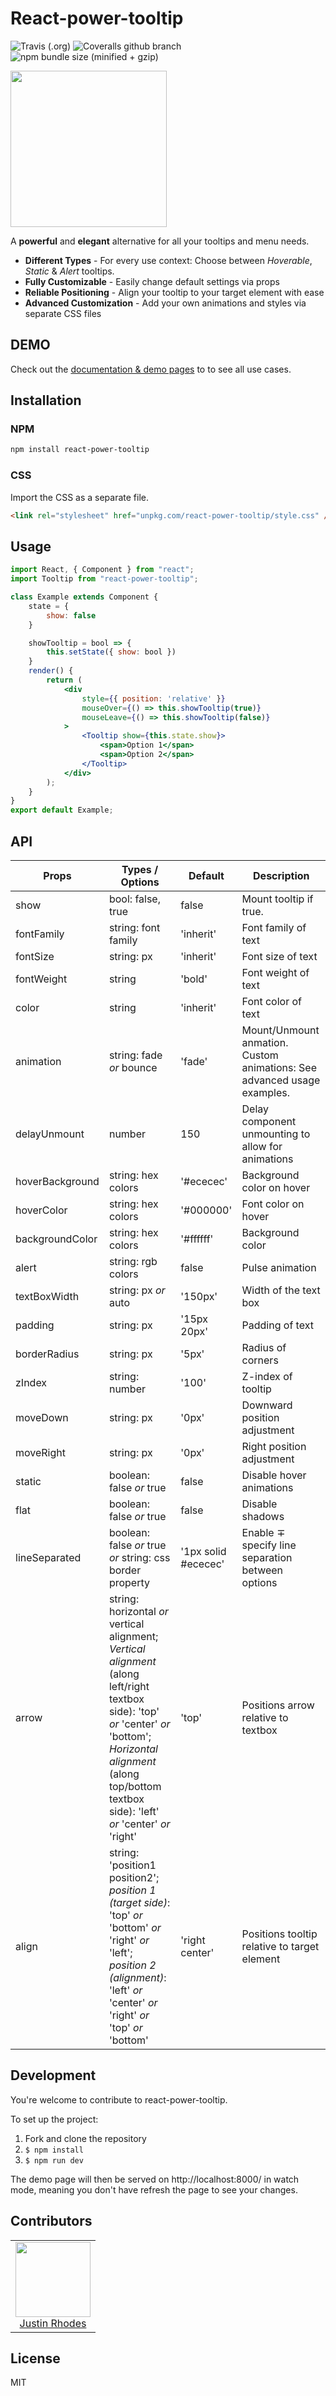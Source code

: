 # React-power-tooltip

![Travis (.org)](https://img.shields.io/travis/justin-rhodes/react-power-tooltip.svg)
![Coveralls github branch](https://img.shields.io/coveralls/github/justin-rhodes/react-power-tooltip/master.svg) ![npm bundle size (minified + gzip)](https://img.shields.io/bundlephobia/minzip/react-power-tooltip.svg)

<img width="250px" src="https://media.giphy.com/media/Rd6sPjQFVHOSwe9rbW/giphy.gif" />

A **powerful** and **elegant** alternative for all your tooltips and menu needs.

- **Different Types** - For every use context: Choose between _Hoverable_, _Static_ &amp; _Alert_ tooltips.
- **Fully Customizable** - Easily change default settings via props
- **Reliable Positioning** - Align your tooltip to your
target element with ease
- **Advanced Customization** - Add your own animations and styles via separate CSS files

## DEMO

Check out the [documentation &amp; demo pages](https://justin-rhodes.github.io/react-power-tooltip/) to to see all use cases.

## Installation

### NPM

```bash
npm install react-power-tooltip
```

### CSS

Import the CSS as a separate file.
```markdown
<link rel="stylesheet" href="unpkg.com/react-power-tooltip/style.css" />
```
## Usage
```jsx
import React, { Component } from "react";
import Tooltip from "react-power-tooltip";

class Example extends Component {
    state = {
        show: false
    }

    showTooltip = bool => {
        this.setState({ show: bool })
    }
    render() {
        return (
            <div 
                style={{ position: 'relative' }}
                mouseOver={() => this.showTooltip(true)} 
                mouseLeave={() => this.showTooltip(false)}
            >
                <Tooltip show={this.state.show}>
                    <span>Option 1</span>
                    <span>Option 2</span>
                </Tooltip>
            </div>
        );
    }
}
export default Example;
```
## API

| Props           | Types / Options                                           | Default             | Description                                                             |
| --------------- | --------------------------------------------------------- | ------------------- | ----------------------------------------------------------------------- |
| show            | bool: false, true                                         | false               | Mount tooltip if true.                                                  |
| fontFamily      | string: font family                                       | 'inherit'           | Font family of text                                                     |
| fontSize        | string: px                                                | 'inherit'           | Font size of text                                                       |
| fontWeight      | string                                                    | 'bold'              | Font weight of text                                                     |
| color           | string                                                    | 'inherit'           | Font color of text                                                      |
| animation       | string: fade _or_ bounce                 | 'fade'              | Mount/Unmount anmation. Custom animations: See advanced usage examples. |
| delayUnmount    | number                                                    | 150                 | Delay component unmounting to allow for animations                      |
| hoverBackground | string: hex colors                                        | '#ececec'           | Background color on hover                                               |
| hoverColor      | string: hex colors                                        | '#000000'           | Font color on hover                                                     |
| backgroundColor | string: hex colors                                        | '#ffffff'           | Background color                                                        |
| alert           | string: rgb colors                                        | false               | Pulse animation                                                         |
| textBoxWidth    | string: px _or_ auto                                      | '150px'             | Width of the text box                                                   |
| padding         | string: px                                                | '15px 20px'         | Padding of text                                                         |
| borderRadius    | string: px                                                | '5px'               | Radius of corners                                                       |
| zIndex          | string: number                                            | '100'               | Z-index of tooltip                                                      |
| moveDown        | string: px                                                | '0px'               | Downward position adjustment                                            |
| moveRight       | string: px                                                | '0px'               | Right position adjustment                                               |
| static          | boolean: false _or_ true                                  | false               | Disable hover animations                                                |
| flat            | boolean: false _or_ true                                  | false               | Disable shadows                                                         |
| lineSeparated   | boolean: false _or_ true _or_ string: css border property | '1px solid #ececec' | Enable &mp; specify line separation between options                     |
| arrow           | string: horizontal _or_ vertical alignment; _Vertical alignment_ (along left/right textbox side): 'top' _or_ 'center' _or_ 'bottom'; _Horizontal alignment_ (along top/bottom textbox side): 'left' _or_ 'center' _or_ 'right' |'top'	| Positions arrow relative to textbox |
|align|	string: 'position1 position2'; _position 1 (target side)_: 'top' _or_ 'bottom' _or_ 'right' _or_ 'left'; _position 2 (alignment)_: 'left' _or_ 'center' _or_ 'right' _or_ 'top' _or_ 'bottom' |'right center'|	Positions tooltip relative to target element|



## Development

You're welcome to contribute to react-power-tooltip.

To set up the project:

1.  Fork and clone the repository
2.  `$ npm install`
3.  `$ npm run dev`

The demo page will then be served on http://localhost:8000/ in watch mode, meaning you don't have refresh the page to see your changes.

## Contributors

<table>
  <tbody>
    <tr>
      <td align="center">
        <img src="https://github.com/justin-rhodes.png" width="120">
        <br />
        <a href="https://github.com/justin-rhodes">Justin Rhodes<a/>
      </td>
    </tr>
  </tbody>
</table>

## License

MIT